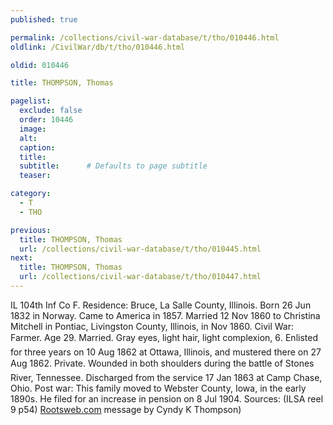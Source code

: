 ```yaml
---
published: true

permalink: /collections/civil-war-database/t/tho/010446.html
oldlink: /CivilWar/db/t/tho/010446.html

oldid: 010446

title: THOMPSON, Thomas

pagelist:
  exclude: false
  order: 10446
  image: 
  alt:
  caption:
  title:
  subtitle:      # Defaults to page subtitle
  teaser:

category: 
  - T 
  - THO

previous:
  title: THOMPSON, Thomas
  url: /collections/civil-war-database/t/tho/010445.html  
next:
  title: THOMPSON, Thomas
  url: /collections/civil-war-database/t/tho/010447.html   
---
```

IL 104th Inf Co F. Residence: Bruce, La Salle County, Illinois. Born 26 Jun 1832 in Norway. Came to America in 1857. Married 12 Nov 1860 to Christina Mitchell in Pontiac, Livingston County, Illinois, in Nov 1860. Civil War: Farmer. Age 29. Married. Gray eyes, light hair, light complexion, 6&#146;. Enlisted for three years on 10 Aug 1862 at Ottawa, Illinois, and mustered there on 27 Aug 1862. Private. Wounded in both shoulders during the battle of Stone&#146;s River, Tennessee. Discharged from the service 17 Jan 1863 at Camp Chase, Ohio. Post war: This family moved to Webster County, Iowa, in the early 1890s. He filed for an increase in pension on 8 Jul 1904. Sources: (ILSA reel 9 p54) [Rootsweb.com](http://Rootsweb.com/) message by Cyndy K Thompson)